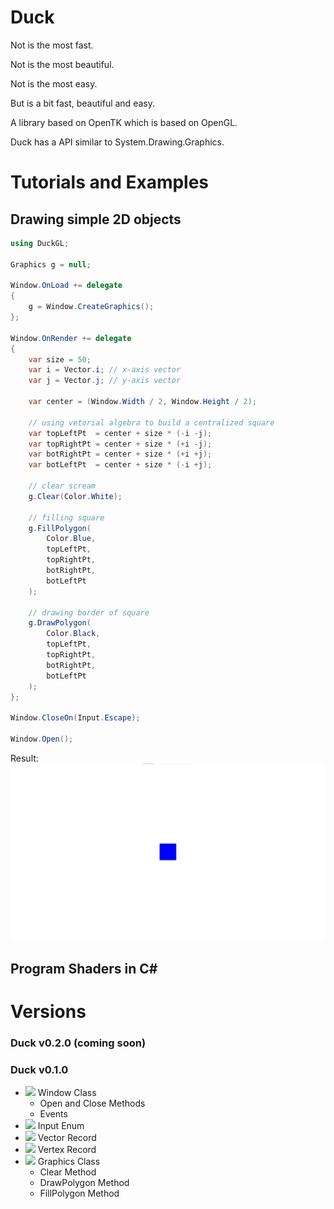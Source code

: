 # Duck

Not is the most fast.

Not is the most beautiful.

Not is the most easy.

But is a bit fast, beautiful and easy.

A library based on OpenTK which is based on OpenGL.

Duck has a API similar to System.Drawing.Graphics.

# Tutorials and Examples

## Drawing simple 2D objects

```cs
using DuckGL;

Graphics g = null;

Window.OnLoad += delegate
{
    g = Window.CreateGraphics();
};

Window.OnRender += delegate
{
    var size = 50;
    var i = Vector.i; // x-axis vector
    var j = Vector.j; // y-axis vector

    var center = (Window.Width / 2, Window.Height / 2);

    // using vetorial algebra to build a centralized square
    var topLeftPt  = center + size * (-i -j);
    var topRightPt = center + size * (+i -j);
    var botRightPt = center + size * (+i +j);
    var botLeftPt  = center + size * (-i +j);
    
    // clear scream
    g.Clear(Color.White);
    
    // filling square
    g.FillPolygon(
        Color.Blue,
        topLeftPt,
        topRightPt,
        botRightPt,
        botLeftPt
    );

    // drawing border of square
    g.DrawPolygon(
        Color.Black,
        topLeftPt,
        topRightPt,
        botRightPt,
        botLeftPt
    );
};

Window.CloseOn(Input.Escape);

Window.Open();
```
Result:
![result](./smp/RectSample/result.jpg)

## Program Shaders in C#

# Versions

### Duck v0.2.0 (coming soon)

### Duck v0.1.0

 - ![](https://img.shields.io/badge/new-green) Window Class
    - Open and Close Methods
    - Events
 - ![](https://img.shields.io/badge/new-green) Input Enum
 - ![](https://img.shields.io/badge/new-green) Vector Record
 - ![](https://img.shields.io/badge/new-green) Vertex Record
 - ![](https://img.shields.io/badge/new-green) Graphics Class
    - Clear Method
    - DrawPolygon Method
    - FillPolygon Method